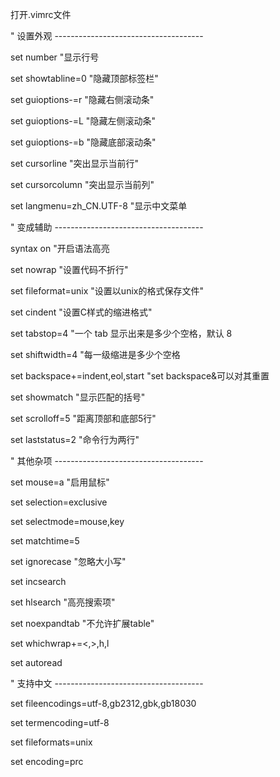 打开.vimrc文件



" 设置外观 -------------------------------------

set number                      "显示行号 

set showtabline=0               "隐藏顶部标签栏"

set guioptions-=r               "隐藏右侧滚动条" 

set guioptions-=L               "隐藏左侧滚动条"

set guioptions-=b               "隐藏底部滚动条"

set cursorline                  "突出显示当前行"

set cursorcolumn                "突出显示当前列"

set langmenu=zh_CN.UTF-8        "显示中文菜单

" 变成辅助 -------------------------------------

syntax on                           "开启语法高亮

set nowrap                      "设置代码不折行"

set fileformat=unix             "设置以unix的格式保存文件"

set cindent                     "设置C样式的缩进格式"

set tabstop=4                   "一个 tab 显示出来是多少个空格，默认 8

set shiftwidth=4                "每一级缩进是多少个空格

set backspace+=indent,eol,start "set backspace&可以对其重置

set showmatch                   "显示匹配的括号"

set scrolloff=5                 "距离顶部和底部5行"

set laststatus=2                "命令行为两行"

" 其他杂项 -------------------------------------

set mouse=a                     "启用鼠标"

set selection=exclusive

set selectmode=mouse,key

set matchtime=5

set ignorecase                  "忽略大小写"

set incsearch

set hlsearch                    "高亮搜索项"

set noexpandtab                 "不允许扩展table"

set whichwrap+=<,>,h,l

set autoread

" 支持中文  -------------------------------------

set fileencodings=utf-8,gb2312,gbk,gb18030

set termencoding=utf-8

set fileformats=unix

set encoding=prc